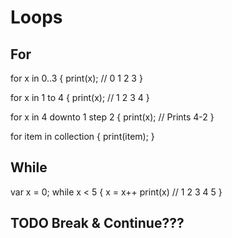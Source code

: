 # Loops

## For
for x in 0..3 {
    print(x); // 0 1 2 3
}

for x in 1 to 4 {
    print(x); // 1 2 3 4
}

for x in 4 downto 1 step 2 {
    print(x); // Prints 4-2
}

for item in collection {
    print(item);
}

## While
var x = 0;
while x < 5 {
    x = x++
    print(x) // 1 2 3 4 5
}

## TODO Break & Continue???
